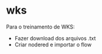 # wks
Para o treinamento de WKS:
- Fazer download dos arquivos .txt
- Criar nodered e importar o flow
